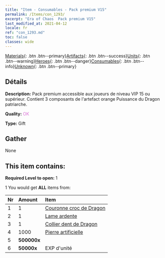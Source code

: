 ```yaml
---
title: "Item - Consumables - Pack premium V15"
permalink: /Items/con_1293/
excerpt: "Era of Chaos  Pack premium V15"
last_modified_at: 2021-04-12
locale: fr
ref: "con_1293.md"
toc: false
classes: wide
---
```

 [Materials](/fr/Items/){: .btn .btn--primary}[Artifacts](/fr/Items/Artifacts/){: .btn .btn--success}[Units](/fr/Items/Units/){: .btn .btn--warning}[Heroes](/fr/Items/Heroes/){: .btn .btn--danger}[Consumables](/fr/Items/Consumables/){: .btn .btn--info}[Unknown](/fr/Items/Unknown/){: .btn .btn--primary}

## Détails
 **Description:** Pack premium accessible aux joueurs de niveau VIP 15 ou supérieur. Contient 3 composants de l'artefact orange Puissance du Dragon patriarche.

 **Quality:** <span style="color: #DA70D6">OK</span>

 **Type:** Gift

## Gather

  None

## This item contains:

 **Required Level to open:** 1

 1 You would get **ALL** items  from:

  | Nr | Amount |     Item    |
  |:---|:-------|:------------|
  | 1 | 1 | [Couronne croc de Dragon](/fr/Items/art_147/) | 
  | 2 | 1 | [Lame ardente](/fr/Items/art_146/) | 
  | 3 | 1 | [Collier dent de Dragon](/fr/Items/art_149/) | 
  | 4 | 1000 | [Pierre artificielle](/fr/Items/art_188/) | 
  | 5 |  **500000x** | <i class="fas fa-coins"/> |  | 
  | 6 |  **50000x** | EXP d'unité |  | 
